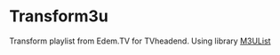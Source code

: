# Transform3u
Transform playlist from Edem.TV for TVheadend.
Using library [M3UList](https://github.com/TheBlackMustang/M3UList.git)
